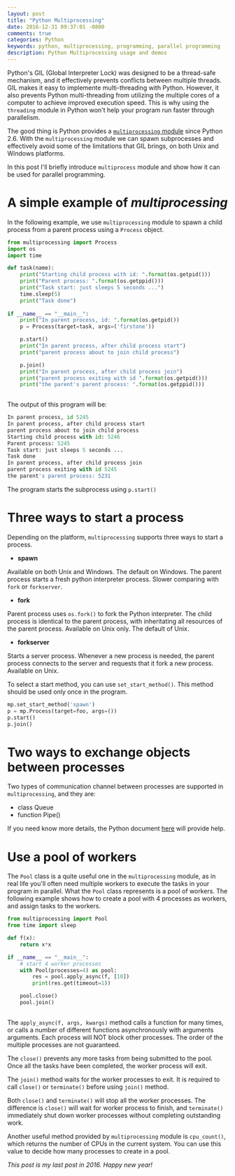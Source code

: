```yaml
---
layout: post
title: "Python Multiprocessing"
date: 2016-12-31 09:37:01 -0800
comments: true
categories: Python
keywords: python, multiprocessing, programming, parallel programming
description: Python Multiprocessing usage and demos
---
```


Python's GIL (Global Interpreter Lock) was designed to be a thread-safe mechanism, and it effectively prevents conflicts between multiple threads. GIL makes it easy to implemente multi-threading with Python. However, it also prevents Python multi-threading from utilizing the multiple cores of a computer to achieve improved execution speed. This is why using the ```threading``` module in Python won't help your program run faster through parallelism. 

The good thing is Python provides a [```multiprocessing``` module](https://docs.python.org/3.4/library/multiprocessing.html) since Python 2.6. With the ```multiprocessing``` module we can spawn subprocesses and effectively avoid some of the limitations that GIL brings, on both Unix and Windows platforms.

In this post I'll briefly introduce ```multiprocess``` module and show how it can be used for parallel programming.

<!--more--> 

# A simple example of *multiprocessing*

In the following example, we use ```multiprocessing``` module to spawn a child process from a parent process using a ```Process``` object.

```python
from multiprocessing import Process
import os
import time

def task(name):
    print("Starting child process with id: ".format(os.getpid()))
    print("Parent process: ".format(os.getppid()))
    print("Task start: just sleeps 5 seconds ...")
    time.sleep(5)
    print("Task done")
    
if __name__ == "__main__":
    print("In parent process, id: ".format(os.getpid())
    p = Process(target=task, args=('firstone'))

    p.start()
    print("In parent process, after child process start")
    print("parent process about to join child process")

    p.join()
    print("In parent process, after child process join")
    print("parent process exiting with id ".format(os.getpid()))
    print("the parent's parent process: ".format(os.getppid()))
    
```

The output of this program will be:

```python
In parent process, id 5245
In parent process, after child process start
parent process about to join child process
Starting child process with id: 5246
Parent process: 5245
Task start: just sleeps 5 seconds ...
Task done
In parent process, after child process join
parent process exiting with id 5245
the parent's parent process: 5231
```

The program starts the subprocess using ```p.start()```

# Three ways to start a process

Depending on the platform, ```multiprocessing``` supports three ways to start a process.

* __spawn__

Available on both Unix and Windows. The default on Windows. The parent process starts a fresh python interpreter process. Slower comparing with ```fork``` or ```forkserver```.

* __fork__

Parent process uses ```os.fork()``` to fork the Python interpreter. The child process is identical to the parent process, with inheritating all resources of the parent process. Available on Unix only. The default of Unix.

* __forkserver__

Starts a server process. Whenever a new process is needed, the parent process connects to the server and requests that it fork a new process. Available on Unix.

To select a start method, you can use ```set_start_method()```. This method should be used only once in the program.

```python
mp.set_start_method('spawn')
p = mp.Process(target=foo, args=())
p.start()
p.join()
```

# Two ways to exchange objects between processes

Two types of communication channel between processes are supported in ```multiprocessing```, and they are: 

* class Queue
* function Pipe()

If you need know more details, the Python document [here](https://docs.python.org/3.4/library/multiprocessing.html#exchanging-objects-between-processes) will provide help.

# Use a pool of workers

The ```Pool``` class is a quite useful one in the ```multiprocessing``` module, as in real life you'll often need multiple workers to execute the tasks in your program in parallel. What the ```Pool``` class represents is a pool of workers. The following example shows how to create a pool with 4 processes as workers, and assign tasks to the workers.

```python
from multiprocessing import Pool
from time import sleep

def f(x):
    return x*x

if __name__ == "__main__":
    # start 4 worker processes
    with Pool(processes=4) as pool:
        res = pool.apply_async(f, [10])
        print(res.get(timeout=1))

    pool.close()
    pool.join()
    
```

The ```apply_async(f, args, kwargs)``` method calls a function for many times, or calls a number of different functions asynchronously with arguments arguments. Each process will NOT block other processes. The order of the multiple processes are not guaranteed.

The ```close()``` prevents any more tasks from being submitted to the pool. Once all the tasks have been completed, the worker process will exit. 

The ```join()``` method waits for the worker processes to exit. It is required to call ```close()``` or ```terminate()``` before using ```join()``` method.

Both ```close()``` and ```terminate()``` will stop all the worker processes. The difference is ```close()``` will wait for worker process to finish, and ```terminate()``` immediately shut down worker processes without completing outstanding work.

Another useful method provided by ```multiprocessing``` module is ```cpu_count()```, which returns the number of CPUs in the current system. You can use this value to decide how many processes to create in a pool.


*This post is my last post in 2016. Happy new year!*


